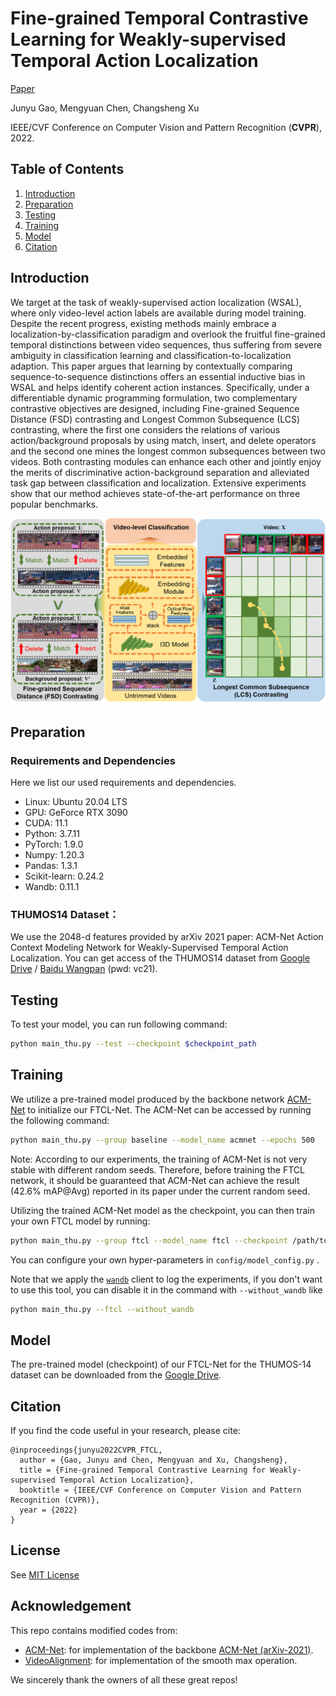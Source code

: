 # Fine-grained Temporal Contrastive Learning for Weakly-supervised Temporal Action Localization
[Paper]()

Junyu Gao, Mengyuan Chen, Changsheng Xu

IEEE/CVF Conference on Computer Vision and Pattern Recognition (**CVPR**), 2022.


## Table of Contents
1. [Introduction](#introduction)
1. [Preparation](#preparation)
1. [Testing](#testing)
1. [Training](#training)
1. [Model](#model)
1. [Citation](#citation)

## Introduction
We target at the task of weakly-supervised action localization (WSAL), where only video-level action labels are available during model training. Despite the recent progress, existing methods mainly embrace a localization-by-classification paradigm and overlook the fruitful fine-grained temporal distinctions between video sequences, thus suffering from severe ambiguity in classification learning and classification-to-localization adaption. This paper argues that learning by contextually comparing sequence-to-sequence distinctions offers an essential inductive bias in WSAL and helps identify coherent action instances. Specifically, under a differentiable dynamic programming formulation, two complementary contrastive objectives are designed, including Fine-grained Sequence Distance (FSD) contrasting and Longest Common Subsequence (LCS) contrasting, where the first one considers the relations of various action/background proposals by using match, insert, and delete operators and the second one mines the longest common subsequences between two videos. Both contrasting modules can enhance each other and jointly enjoy the merits of discriminative action-background separation and alleviated task gap between classification and localization. Extensive experiments show that our method achieves state-of-the-art performance on three popular benchmarks.

![avatar](./figs/arch.png)

## Preparation
### Requirements and Dependencies
Here we list our used requirements and dependencies.
 - Linux: Ubuntu 20.04 LTS
 - GPU: GeForce RTX 3090
 - CUDA: 11.1
 - Python: 3.7.11
 - PyTorch: 1.9.0
 - Numpy: 1.20.3
 - Pandas: 1.3.1
 - Scikit-learn: 0.24.2
 - Wandb: 0.11.1 

### THUMOS14 Dataset：

We use the 2048-d features provided by arXiv 2021 paper: ACM-Net Action Context Modeling Network for Weakly-Supervised Temporal Action Localization. You can get access of the THUMOS14 dataset from [Google Drive](https://drive.google.com/drive/folders/1C4YG01X9IIT1a568wMM8fgm4k4xTC2EQ?usp=sharing) /  [Baidu Wangpan](https://pan.baidu.com/s/1rt8szoDspzJ5SjpcjccFXg) (pwd: vc21).

## Testing

To test your model, you can run following command:

```bash
python main_thu.py --test --checkpoint $checkpoint_path
```

## Training

We utilize a pre-trained model produced by the backbone network [ACM-Net](https://github.com/ispc-lab/ACM-Net) to initialize our FTCL-Net. The ACM-Net can be accessed by running the following command:

```bash
python main_thu.py --group baseline --model_name acmnet --epochs 500
```

Note: According to our experiments, the training of ACM-Net is not very stable with different random seeds. Therefore, before training the FTCL network, it should be guaranteed that ACM-Net can achieve the result (42.6% mAP@Avg) reported in its paper under the current random seed.

Utilizing the trained ACM-Net model as the checkpoint, you can then train your own FTCL model by running:

```bash
python main_thu.py --group ftcl --model_name ftcl --checkpoint /path/to/THUMOS-14/save/baseline/acmnet/THUMOS_best.pth --ftcl
```

You can configure your own hyper-parameters in `config/model_config.py` .

Note that we apply the [`wandb`](https://github.com/wandb/client) client to log the experiments, if you don't want to use this tool, you can disable it in the command with   `--without_wandb` like 

```bash
python main_thu.py --ftcl --without_wandb
```

## Model

The pre-trained model (checkpoint) of our FTCL-Net for the THUMOS-14 dataset can be downloaded from the [Google Drive](https://drive.google.com/file/d/1DDPFx0lENZuwIsdP5abARc9FVEaWy1bV/view?usp=sharing).

## Citation
If you find the code useful in your research, please cite:

    @inproceedings{junyu2022CVPR_FTCL,
      author = {Gao, Junyu and Chen, Mengyuan and Xu, Changsheng},
      title = {Fine-grained Temporal Contrastive Learning for Weakly-supervised Temporal Action Localization},
      booktitle = {IEEE/CVF Conference on Computer Vision and Pattern Recognition (CVPR)},
      year = {2022}
    }

## License

See [MIT License](/LICENSE)

## Acknowledgement

This repo contains modified codes from:
 - [ACM-Net](https://github.com/ispc-lab/ACM-Net): for implementation of the backbone [ACM-Net (arXiv-2021)](https://arxiv.org/abs/2104.02967).
 - [VideoAlignment](https://github.com/hadjisma/VideoAlignment): for implementation of the smooth max operation.

We sincerely thank the owners of all these great repos!